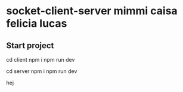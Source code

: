 # socket-client-server mimmi caisa felicia lucas

## Start project

cd client
npm i
npm run dev

cd server
npm i
npm run dev

hej
